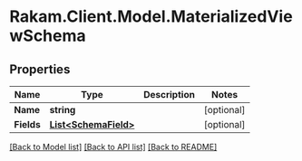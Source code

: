 # Rakam.Client.Model.MaterializedViewSchema
## Properties

Name | Type | Description | Notes
------------ | ------------- | ------------- | -------------
**Name** | **string** |  | [optional] 
**Fields** | [**List&lt;SchemaField&gt;**](SchemaField.md) |  | [optional] 

[[Back to Model list]](../README.md#documentation-for-models) [[Back to API list]](../README.md#documentation-for-api-endpoints) [[Back to README]](../README.md)

